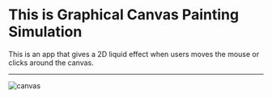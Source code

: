 # This is Graphical Canvas Painting Simulation

 This is an app that gives a 2D liquid effect when users moves the mouse or clicks around the canvas.

---
![canvas](https://user-images.githubusercontent.com/64791564/115151947-6caca580-a06f-11eb-91a8-f5d5ebe68474.png)




